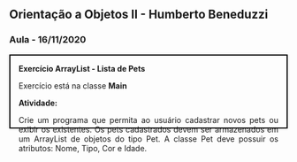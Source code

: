 ## Orientação a Objetos II - Humberto Beneduzzi

### Aula - 16/11/2020

<div style="border: 2px solid black; height: 100; padding: 15px">
  <b>Exercício ArrayList - Lista de Pets</b>
  <p>Exercício está na classe <b>Main</b></p>
  <b>Atividade:</b>
  <p align="justify">
    Crie um programa que permita ao usuário cadastrar novos pets ou exibir os existentes. Os pets cadastrados devem ser armazenados em um ArrayList de objetos do tipo Pet. A classe Pet deve possuir os atributos: Nome, Tipo, Cor e Idade.
  </p>
</div>